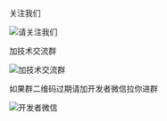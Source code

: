 
关注我们 

![请关注我们](https://images.gitee.com/uploads/images/2020/0825/172059_4959822b_2012975.png "屏幕截图.png")


加技术交流群

![加技术交流群](https://stivepeim.gitee.io/my-image/allGroup-QRCode.jpg "开发技术群二维码.png")


如果群二维码过期请加开发者微信拉你进群

![开发者微信](https://stivepeim.gitee.io/my-image/stivepeim_qywx_qrcode.png "屏幕截图.png")




